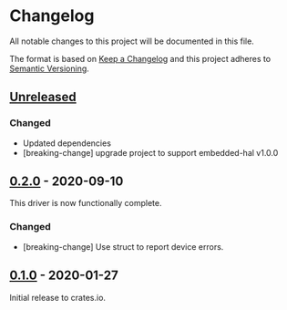 # Changelog

All notable changes to this project will be documented in this file.

The format is based on [Keep a Changelog](http://keepachangelog.com/en/1.0.0/)
and this project adheres to [Semantic Versioning](http://semver.org/spec/v2.0.0.html).

## [Unreleased]

### Changed
- Updated dependencies
- [breaking-change] upgrade project to support embedded-hal v1.0.0

## [0.2.0] - 2020-09-10

This driver is now functionally complete.

### Changed
- [breaking-change] Use struct to report device errors.

## [0.1.0] - 2020-01-27

Initial release to crates.io.

[Unreleased]: https://github.com/eldruin/embedded-ccs811-rs/compare/v0.2.0...HEAD
[0.2.0]: https://github.com/eldruin/embedded-ccs811-rs/compare/v0.1.0...v0.2.0
[0.1.0]: https://github.com/eldruin/embedded-ccs811-rs/releases/tag/v0.1.0
